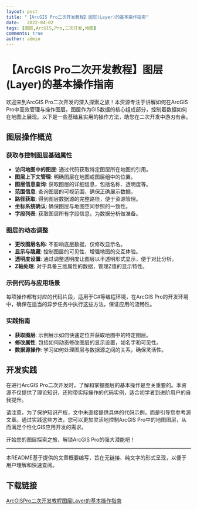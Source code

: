 ```yaml
---
layout: post
title: "【ArcGIS Pro二次开发教程】图层(Layer)的基本操作指南"
date:   2022-04-02
tags: [图层,ArcGIS,Pro,二次开发,地图]
comments: true
author: admin
---
```

# 【ArcGIS Pro二次开发教程】图层(Layer)的基本操作指南

欢迎来到ArcGIS Pro二次开发的深入探索之旅！本资源专注于讲解如何在ArcGIS Pro中高效管理与操作图层。图层作为GIS数据的核心组成部分，控制着数据如何在地图上展现。以下是一些基础且实用的操作方法，助您在二次开发中游刃有余。

## 图层操作概览

### 获取与控制图层基础属性
- **访问地图中的图层**: 通过代码获取特定图层所在地图的引用。
- **图层上下文管理**: 明确图层在地图或图层组中的位置。
- **图层信息查询**: 获取图层的详细信息，包括名称、透明度等。
- **范围信息**: 查询图层的可视范围，确保正确展示数据。
- **路径获取**: 得到图层数据源的完整路径，便于资源管理。
- **坐标系统确认**: 确保图层与地图空间参照的一致性。
- **字段列表**: 获取图层所有字段信息，为数据分析做准备。

### 图层的动态调整
- **更改图层名称**: 不影响底层数据，仅修改显示名。
- **显示与隐藏**: 控制图层的可见性，增强地图的交互体验。
- **透明度设置**: 通过调整透明度让图层以半透明形式显示，便于对比分析。
- **Z轴处理**: 对于具备三维属性的数据，管理Z值的显示特性。

### 示例代码与应用场景
每项操作都有对应的代码片段，适用于C#等编程环境，在ArcGIS Pro的开发环境中，确保在适当的异步任务中执行这些方法，保证应用的流畅性。

### 实践指南
- **获取图层**: 示例展示如何快速定位并获取地图中的特定图层。
- **修改属性**: 包括如何动态修改图层的显示设置，如名字和可见性。
- **数据源操作**: 学习如何处理图层与数据源之间的关系，确保灵活性。

## 开发实践
在进行ArcGIS Pro二次开发时，了解和掌握图层的基本操作是至关重要的。本资源不仅提供了理论知识，还附带实际操作的代码实例，适合初学者到进阶用户的自我提升。

请注意，为了保护知识产权，文中未直接提供具体的代码示例，而是引导您参考源文章。通过实践这些方法，您可以更加灵活地控制ArcGIS Pro中的地图图层，从而满足个性化GIS应用开发的需求。

开始您的图层探索之旅，解锁ArcGIS Pro的强大潜能吧！

---

本README基于提供的文章概要编写，旨在无链接、纯文字的形式呈现，以便于用户理解和快速查阅。

## 下载链接

[ArcGISPro二次开发教程图层Layer的基本操作指南](https://pan.quark.cn/s/cfee0dcfe375)